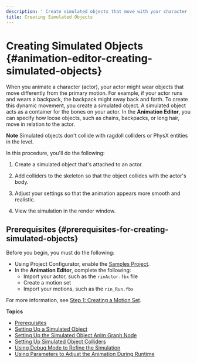 ```yaml
---
description: ' Create simulated objects that move with your character (actor) in Amazon Lumberyard. '
title: Creating Simulated Objects
---
```

# Creating Simulated Objects {#animation-editor-creating-simulated-objects}

When you animate a character \(actor\), your actor might wear objects that move differently from the primary motion\. For example, if your actor runs and wears a backpack, the backpack might sway back and forth\. To create this dynamic movement, you create a simulated object\. A simulated object acts as a container for the bones on your actor\. In the **Animation Editor**, you can specify how loose objects, such as chains, backpacks, or long hair, move in relation to the actor\.

**Note**
Simulated objects don't collide with ragdoll colliders or PhysX entities in the level\.

In this procedure, you'll do the following:

1. Create a simulated object that's attached to an actor\.

1. Add colliders to the skeleton so that the object collides with the actor's body\.

1. Adjust your settings so that the animation appears more smooth and realistic\.

1. View the simulation in the render window\.

## Prerequisites {#prerequisites-for-creating-simulated-objects}

Before you begin, you must do the following:
+ Using Project Configurator, enable the [Samples Project](/docs/userguide/samples/projects/samples.md)\.
+ In the **Animation Editor**, complete the following:
  + Import your actor, such as the `rinActor.fbx` file
  + Create a motion set
  + Import your motions, such as the `rin_Run.fbx`

For more information, see [Step 1: Creating a Motion Set](/docs/userguide/animation/editor/quick-start#creating-a-motion-set-with-animation-editor)\.

**Topics**
+ [Prerequisites](#prerequisites-for-creating-simulated-objects)
+ [Setting Up a Simulated Object](/docs/userguide/set-up-a-simulated-object.md)
+ [Setting Up the Simulated Object Anim Graph Node](/docs/userguide/set-up-simulated-object-anim-graph-node.md)
+ [Setting Up Simulated Object Colliders](/docs/userguide/set-up-simulated-object-collider.md)
+ [Using Debug Mode to Refine the Simulation](/docs/userguide/refine-simulationg-using-debug-mode.md)
+ [Using Parameters to Adjust the Animation During Runtime](/docs/userguide/use-parameters-to-adjust-animation-during-runtime.md)